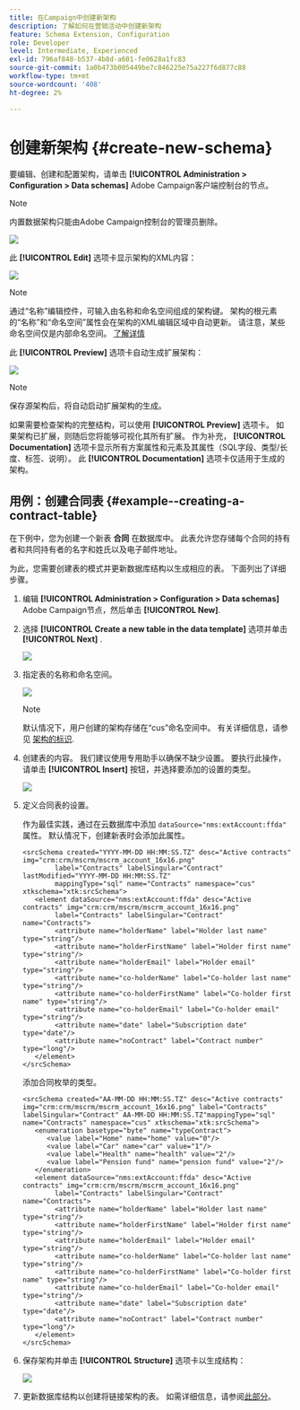 ```yaml
---
title: 在Campaign中创建新架构
description: 了解如何在营销活动中创建新架构
feature: Schema Extension, Configuration
role: Developer
level: Intermediate, Experienced
exl-id: 796af848-b537-4b8d-a601-fe0628a1fc83
source-git-commit: 1a0b473b005449be7c846225e75a227f6d877c88
workflow-type: tm+mt
source-wordcount: '408'
ht-degree: 2%

---
```


# 创建新架构 {#create-new-schema}

要编辑、创建和配置架构，请单击 **[!UICONTROL Administration > Configuration > Data schemas]** Adobe Campaign客户端控制台的节点。

>[!NOTE]
>
>内置数据架构只能由Adobe Campaign控制台的管理员删除。

![](assets/schema_navtree.png)

此 **[!UICONTROL Edit]** 选项卡显示架构的XML内容：

![](assets/schema_edition.png)

>[!NOTE]
>
>通过“名称”编辑控件，可输入由名称和命名空间组成的架构键。 架构的根元素的“名称”和“命名空间”属性会在架构的XML编辑区域中自动更新。 请注意，某些命名空间仅是内部命名空间。 [了解详情](schemas.md#reserved-namespaces)

此 **[!UICONTROL Preview]** 选项卡自动生成扩展架构：

![](assets/schema_edition2.png)

>[!NOTE]
>
>保存源架构后，将自动启动扩展架构的生成。

如果需要检查架构的完整结构，可以使用 **[!UICONTROL Preview]** 选项卡。 如果架构已扩展，则随后您将能够可视化其所有扩展。 作为补充， **[!UICONTROL Documentation]** 选项卡显示所有方案属性和元素及其属性（SQL字段、类型/长度、标签、说明）。 此 **[!UICONTROL Documentation]** 选项卡仅适用于生成的架构。

## 用例：创建合同表 {#example--creating-a-contract-table}

在下例中，您为创建一个新表 **合同** 在数据库中。 此表允许您存储每个合同的持有者和共同持有者的名字和姓氏以及电子邮件地址。

为此，您需要创建表的模式并更新数据库结构以生成相应的表。 下面列出了详细步骤。

1. 编辑 **[!UICONTROL Administration > Configuration > Data schemas]** Adobe Campaign节点，然后单击 **[!UICONTROL New]**.
1. 选择 **[!UICONTROL Create a new table in the data template]** 选项并单击 **[!UICONTROL Next]** .

   ![](assets/create_new_schema.png)

1. 指定表的名称和命名空间。

   ![](assets/create_new_param.png)

   >[!NOTE]
   >
   >默认情况下，用户创建的架构存储在“cus”命名空间中。 有关详细信息，请参见 [架构的标识](extend-schema.md#identification-of-a-schema).

1. 创建表的内容。 我们建议使用专用助手以确保不缺少设置。 要执行此操作，请单击 **[!UICONTROL Insert]** 按钮，并选择要添加的设置的类型。

   ![](assets/create_new_content.png)

1. 定义合同表的设置。

   作为最佳实践，通过在云数据库中添加 `dataSource="nms:extAccount:ffda"` 属性。 默认情况下，创建新表时会添加此属性。

   ```
   <srcSchema created="YYYY-MM-DD HH:MM:SS.TZ" desc="Active contracts" img="crm:crm/mscrm/mscrm_account_16x16.png"
           label="Contracts" labelSingular="Contract" lastModified="YYYY-MM-DD HH:MM:SS.TZ"
           mappingType="sql" name="Contracts" namespace="cus" xtkschema="xtk:srcSchema">
      <element dataSource="nms:extAccount:ffda" desc="Active contracts" img="crm:crm/mscrm/mscrm_account_16x16.png"
           label="Contracts" labelSingular="Contract" name="Contracts">
           <attribute name="holderName" label="Holder last name" type="string"/>
           <attribute name="holderFirstName" label="Holder first name" type="string"/>
           <attribute name="holderEmail" label="Holder email" type="string"/>
           <attribute name="co-holderName" label="Co-holder last name" type="string"/>           
           <attribute name="co-holderFirstName" label="Co-holder first name" type="string"/>           
           <attribute name="co-holderEmail" label="Co-holder email" type="string"/>    
           <attribute name="date" label="Subscription date" type="date"/>     
           <attribute name="noContract" label="Contract number" type="long"/> 
      </element>
   </srcSchema>
   ```

   添加合同枚举的类型。

   ```
   <srcSchema created="AA-MM-DD HH:MM:SS.TZ" desc="Active contracts" img="crm:crm/mscrm/mscrm_account_16x16.png" label="Contracts" labelSingular="Contract" AA-MM-DD HH:MM:SS.TZ"mappingType="sql" name="Contracts" namespace="cus" xtkschema="xtk:srcSchema">
      <enumeration basetype="byte" name="typeContract">
         <value label="Home" name="home" value="0"/>
         <value label="Car" name="car" value="1"/>
         <value label="Health" name="health" value="2"/>
         <value label="Pension fund" name="pension fund" value="2"/>
      </enumeration>
      <element dataSource="nms:extAccount:ffda" desc="Active contracts" img="crm:crm/mscrm/mscrm_account_16x16.png"
           label="Contracts" labelSingular="Contract" name="Contracts">
           <attribute name="holderName" label="Holder last name" type="string"/>
           <attribute name="holderFirstName" label="Holder first name" type="string"/>
           <attribute name="holderEmail" label="Holder email" type="string"/>
           <attribute name="co-holderName" label="Co-holder last name" type="string"/>           
           <attribute name="co-holderFirstName" label="Co-holder first name" type="string"/>           
           <attribute name="co-holderEmail" label="Co-holder email" type="string"/>    
           <attribute name="date" label="Subscription date" type="date"/>     
           <attribute name="noContract" label="Contract number" type="long"/> 
      </element>
   </srcSchema>
   ```

1. 保存架构并单击 **[!UICONTROL Structure]** 选项卡以生成结构：

   ![](assets/configuration_structure.png)

1. 更新数据库结构以创建将链接架构的表。 如需详细信息，请参阅[此部分](update-database-structure.md)。

